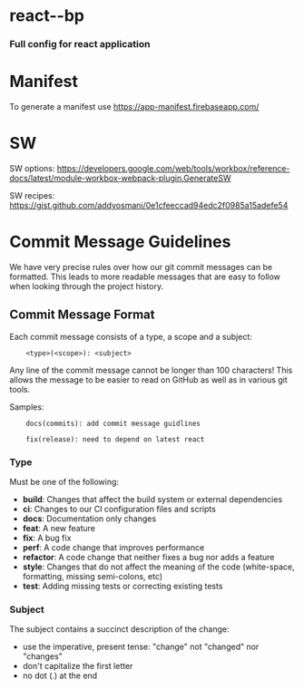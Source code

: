 # react--bp

### Full config for react application

# Manifest

To generate a manifest use https://app-manifest.firebaseapp.com/

# SW

SW options: https://developers.google.com/web/tools/workbox/reference-docs/latest/module-workbox-webpack-plugin.GenerateSW

SW recipes: https://gist.github.com/addyosmani/0e1cfeeccad94edc2f0985a15adefe54

# Commit Message Guidelines

We have very precise rules over how our git commit messages can be formatted. This leads to more readable messages that are easy to follow when looking through the project history.

## Commit Message Format

Each commit message consists of a type, a scope and a subject:

```
    <type>(<scope>): <subject>
```

Any line of the commit message cannot be longer than 100 characters! This allows the message to be easier to read on GitHub as well as in various git tools.

Samples:

```
    docs(commits): add commit message guidlines

    fix(release): need to depend on latest react
```

### Type

Must be one of the following:

- **build**: Changes that affect the build system or external dependencies
- **ci**: Changes to our CI configuration files and scripts
- **docs**: Documentation only changes
- **feat**: A new feature
- **fix**: A bug fix
- **perf**: A code change that improves performance
- **refactor**: A code change that neither fixes a bug nor adds a feature
- **style**: Changes that do not affect the meaning of the code (white-space, formatting, missing semi-colons, etc)
- **test**: Adding missing tests or correcting existing tests

### Subject

The subject contains a succinct description of the change:

- use the imperative, present tense: "change" not "changed" nor "changes"
- don't capitalize the first letter
- no dot (.) at the end
